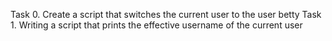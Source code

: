 Task 0.  Create a script that switches the current user to the user betty
Task 1.  Writing a script that prints the effective username of the current user

